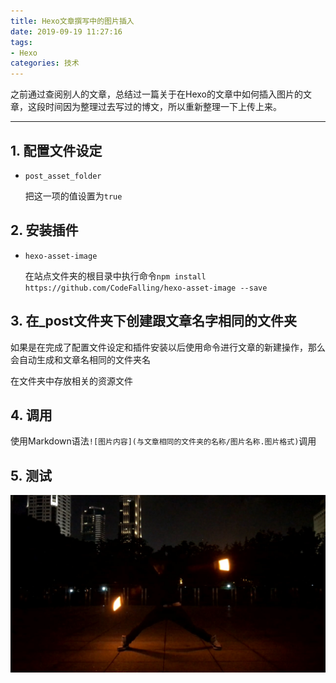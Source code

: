 ```yaml
---
title: Hexo文章撰写中的图片插入
date: 2019-09-19 11:27:16
tags:
- Hexo
categories: 技术
---
```


之前通过查阅别人的文章，总结过一篇关于在Hexo的文章中如何插入图片的文章，这段时间因为整理过去写过的博文，所以重新整理一下上传上来。

<!-- more -->

***

## 1. 配置文件设定

* `post_asset_folder`

    把这一项的值设置为`true`

## 2. 安装插件

* `hexo-asset-image`

    在站点文件夹的根目录中执行命令`npm install https://github.com/CodeFalling/hexo-asset-image --save`

## 3. 在_post文件夹下创建跟文章名字相同的文件夹

如果是在完成了配置文件设定和插件安装以后使用命令进行文章的新建操作，那么会自动生成和文章名相同的文件夹名

在文件夹中存放相关的资源文件

## 4. 调用

使用Markdown语法`![图片内容](与文章相同的文件夹的名称/图片名称.图片格式)`调用

## 5. 测试

![测试图片](Hexo文章撰写中的图片插入/test1.jpg)
